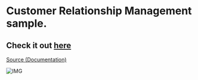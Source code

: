 # Customer Relationship Management sample.
## Check it out [here](http://crmbetd.azurewebsites.net)
<a href="https://github.com/narekye/CRM_Project_D/tree/master/CRM/src">Source (Documentation)</a>

![IMG](http://www.microsoftinsider.es/wp-content/uploads/2015/06/CRM.jpg)
